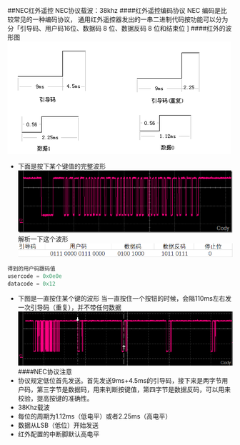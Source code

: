 ##NEC红外遥控
NEC协议载波：38khz
####红外遥控编码协议
  NEC 编码是比较常见的一种编码协议， 通用红外遥控器发出的一串二进制代码按功能可以分为分「引导码、用户码16位、数据码 8 位、数据反码 8 位和结束位 ]
####红外的波形图
![a](assets/markdown-img-paste-20210722110940939.png)
* 下面是按下某个键值的完整波形
![a](assets/markdown-img-paste-20210722112104236.png)
解析一下这个波形
![b](assets/markdown-img-paste-20210722113452427.png)
``` c
得到的用户码跟码值
usercode = 0x0e0e
datacode = 0x12
```
* 下图是一直按住某个键的波形
当一直按住一个按钮的时候，会隔110ms左右发一次引导码（重复），并不带任何数据
![](assets/markdown-img-paste-20210722114113808.png)
####NEC协议注意
* 协议规定低位首先发送。首先发送9ms+4.5ms的引导码，接下来是两字节用户码，第三字节是数据码，用来判断按键值，第四字节是数据反码，可以用来校验，提高按键的准确性。
* 38Khz载波
* 每位的周期为1.12ms（低电平）或者2.25ms（高电平）
* 数据从LSB（低位）开始发送
* 红外配置的中断脚默认高电平
